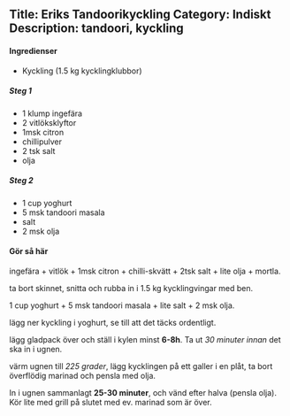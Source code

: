 Title: Eriks Tandoorikyckling
Category: Indiskt
Description: tandoori, kyckling
---

#### Ingredienser

* Kyckling (1.5 kg kycklingklubbor)

##### Steg 1

* 1 klump ingefära
* 2 vitlöksklyftor
* 1msk citron
* chillipulver
* 2 tsk salt
* olja

##### Steg 2

* 1 cup yoghurt
* 5 msk tandoori masala
* salt
* 2 msk olja

#### Gör så här

ingefära + vitlök + 1msk citron + chilli-skvätt + 2tsk salt + lite olja + mortla.

ta bort skinnet, snitta och rubba in i 1.5 kg kycklingvingar med ben.

1 cup yoghurt + 5 msk tandoori masala + lite salt + 2 msk olja.

lägg ner kyckling i yoghurt, se till att det täcks ordentligt.

lägg gladpack över och ställ i kylen minst **6-8h**. Ta ut *30 minuter innan* det ska in i ugnen.

värm ugnen till *225 grader*, lägg kycklingen på ett galler i en plåt, ta bort överflödig marinad och pensla med olja.

In i ugnen sammanlagt **25-30 minuter**, och vänd efter halva (pensla olja). Kör lite med grill på slutet med ev. marinad som är över.